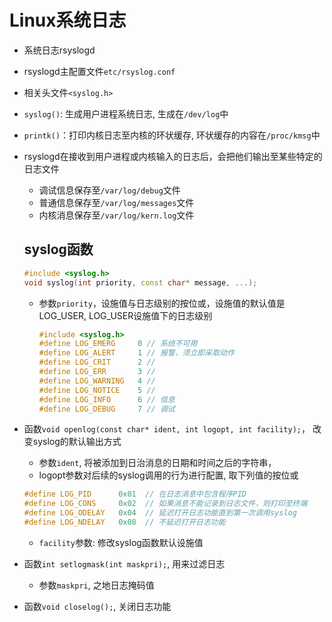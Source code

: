 # Linux系统日志

- 系统日志rsyslogd
- rsyslogd主配置文件`etc/rsyslog.conf`
- 相关头文件`<syslog.h>`
- `syslog()`: 生成用户进程系统日志, 生成在`/dev/log`中
- `printk()`：打印内核日志至内核的环状缓存, 环状缓存的内容在`/proc/kmsg`中
- rsyslogd在接收到用户进程或内核输入的日志后，会把他们输出至某些特定的日志文件
  - 调试信息保存至`/var/log/debug`文件
  - 普通信息保存至`/var/log/messages`文件
  - 内核消息保存至`/var/log/kern.log`文件
  
  ## syslog函数
  
  > 
  
  ```c++
  #include <syslog.h>
  void syslog(int priority, const char* message, ...);
  ```
  
  - 参数`priority`，设施值与日志级别的按位或，设施值的默认值是LOG_USER,
    LOG_USER设施值下的日志级别
    
    ```c++
    #include <syslog.h>
    #define LOG_EMERG     0 // 系统不可用
    #define LOG_ALERT     1 // 报警，须立即采取动作
    #define LOG_CRIT      2 // 
    #define LOG_ERR       3 //
    #define LOG_WARNING   4 // 
    #define LOG_NOTICE    5 // 
    #define LOG_INFO      6 // 信息
    #define LOG_DEBUG     7 // 调试
    ```
    
-  函数`void openlog(const char* ident, int logopt, int facility);`， 改变syslog的默认输出方式
      -  参数`ident`, 将被添加到日治消息的日期和时间之后的字符串，
      -  logopt参数对后续的syslog调用的行为进行配置, 取下列值的按位或 
      ```c++
      #define LOG_PID      0x01  // 在日志消息中包含程序PID
      #define LOG_CONS     0x02  // 如果消息不能记录到日志文件，则打印至终端
      #define LOG_ODELAY   0x04  // 延迟打开日志功能直到第一次调用syslog
      #define LOG_NDELAY   0x08  // 不延迟打开日志功能
      ```
      
     - `facility`参数: 修改syslog函数默认设施值
- 函数`int setlogmask(int maskpri);`, 用来过滤日志
  - 参数`maskpri`, 之地日志掩码值 
- 函数`void closelog();`, 关闭日志功能